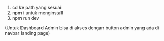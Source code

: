 1. cd ke path yang sesuai
2. npm i untuk menginstall
3. npm run dev

(Untuk Dashboard Admin bisa di akses dengan button admin yang ada di navbar landing page)
